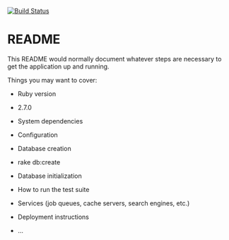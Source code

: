 [![Build Status](https://travis-ci.com/Tayyat1390/tayswebsite.svg?branch=main)](https://travis-ci.com/Tayyat1390/tayswebsite)

# README

This README would normally document whatever steps are necessary to get the
application up and running.

Things you may want to cover:

* Ruby version
* 2.7.0

* System dependencies

* Configuration

* Database creation
* rake db:create

* Database initialization

* How to run the test suite

* Services (job queues, cache servers, search engines, etc.)

* Deployment instructions

* ...
